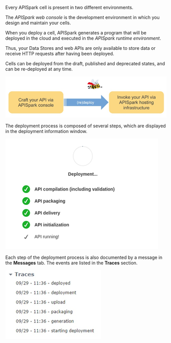 
Every APISpark cell is present in two different environments.

The *APISpark web console* is the development environment in which you design and maintain your cells.

When you deploy a cell, APISpark generates a program that will be deployed in the cloud and executed in the *APISpark runtime environment*.

Thus, your Data Stores and web APIs are only available to store data or receive HTTP requests after having been deployed.

Cells can be deployed from the draft, published and deprecated states, and can be re-deployed at any time.

![cell deployment](images/cell-deployment.jpg "cell deployment")

The deployment process is composed of several steps, which are displayed in the deployment information window.

![cell deployment process](images/deploymentmessages.png "cell deployment process")

Each step of the deployment process is also documented by a message in the **Messages** tab. The events are listed in the **Traces** section.

![traces](images/traces.jpg "traces")
